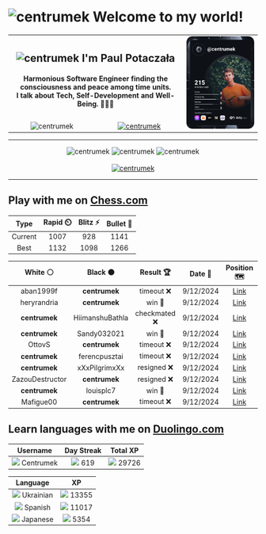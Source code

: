 <h1>
  <img
    src="https://emojis.slackmojis.com/emojis/images/1531849430/4246/blob-sunglasses.gif"
    width="30"
    alt="centrumek"
  />
  Welcome to my world!
</h1>

<table>
  <tbody>
    <tr>
      <td align="center" width="70%" colspan="2">
        <h2>
          <img
            src="https://raw.githubusercontent.com/MartinHeinz/MartinHeinz/master/wave.gif"
            width="30px"
            alt="centrumek"
          />
          I'm Paul Potaczała
        </h2>
        <h4>
          Harmonious Software Engineer finding the consciousness and peace among time units.
          <br/>
          I talk about Tech, Self-Development and Well-Being. 🌿🧘🚀
        </h4>
      </td>
      <td width="30%" rowspan="2">
        <a href="https://app.daily.dev/centrumek">
          <img
            src="./devcard.svg"
            alt="centrumek"
          />
        </a>
      </td>
    </tr>
    <tr align="center">
      <td>
        <img
          src="https://komarev.com/ghpvc/?username=centrumek&label=visitors&color=0e75b6&style=flat"
          alt="centrumek"
        >
      </td>
      <td>
        <a href="https://stackoverflow.com/users/14496012/centrumek">
          <img
            src="https://stackoverflow.com/users/flair/14496012.png?theme=dark"
            alt="centrumek"
          >
        </a>
      </td>
    </tr>
  </tbody>
</table>

---
<div align="center">
  <img 
    src="https://github-readme-stats.vercel.app/api?username=centrumek&show_icons=true&count_private=true&theme=dark&hide_border=true&hide=issues,contribs&bg_color=00000000"
    alt="centrumek"
  />
  <img
    src="https://github-readme-stats.vercel.app/api/top-langs/?username=centrumek&layout=compact&hide_border=true&theme=dark&bg_color=00000000&langs_count=6&exclude_repo=air-statistic-app"
    alt="centrumek"
  />
  <img 
    src="https://github-readme-streak-stats.herokuapp.com?user=centrumek&theme=dark&hide_border=true&background=FFFFFF00"
    alt="centrumek"
  />
  <br/>
  <br/>
  <a href="https://www.buymeacoffee.com/centrumek">
    <img
      src="https://cdn.buymeacoffee.com/buttons/v2/default-orange.png"
      height="50"
      width="210"
      alt="centrumek"
    />
  </a>
</div>

---

## Play with me on [Chess.com](https://www.chess.com/member/centrumek)

<div align="center">
<!--START_SECTION:chessStats-->
<!-- Automatically generated with https://github.com/Balastrong/chess-stats-action -->

| Type | Rapid ⏲️ | Blitz ⚡ | Bullet 🔫 |
|:---:|:---:|:---:|:---:|
| Current | 1007 | 928 | 1141 |
| Best | 1132 | 1098 | 1266 |

| White ⚪ | Black ⚫ | Result 🏆 | Date 📅 | Position 🗺️ | Type 🕕 |
|:---:|:---:|:---:|:---:|:---:|:---:|
| aban1999f | **centrumek** | timeout ❌ | 9/12/2024 | <a href="http://www.ee.unb.ca/cgi-bin/tervo/fen.pl?select=4k1nr/3Q3p/p4p1b/1p6/4P3/5p2/PP4PP/1K1RnB1R b k -">Link</a> | Bullet |
| heryrandria | **centrumek** | win 🥇 | 9/12/2024 | <a href="http://www.ee.unb.ca/cgi-bin/tervo/fen.pl?select=3rk3/ppn2r1p/2p1bp2/2B2p1B/2P4P/6P1/PP3P2/2K1R1R1 w - -">Link</a> | Bullet |
| **centrumek** | HiimanshuBathla | checkmated ❌ | 9/12/2024 | <a href="http://www.ee.unb.ca/cgi-bin/tervo/fen.pl?select=3K2k1/1pq2b2/2r3p1/3p3p/4P3/5P2/8/5B1R w - -">Link</a> | Bullet |
| **centrumek** | Sandy032021 | win 🥇 | 9/12/2024 | <a href="http://www.ee.unb.ca/cgi-bin/tervo/fen.pl?select=6k1/p1ppr2p/1pB3p1/8/1P1P2P1/P1PKR1qP/8/8 b - -">Link</a> | Bullet |
| OttovS | **centrumek** | timeout ❌ | 9/12/2024 | <a href="http://www.ee.unb.ca/cgi-bin/tervo/fen.pl?select=1k1r2nr/6R1/R7/p3pP2/1p1pP3/1P1P1B2/P1PN3P/2K5 b - -">Link</a> | Bullet |
| **centrumek** | ferencpusztai | timeout ❌ | 9/12/2024 | <a href="http://www.ee.unb.ca/cgi-bin/tervo/fen.pl?select=4r3/p1p5/7p/2k5/1nNRP2P/1P6/6K1/3R4 w - -">Link</a> | Bullet |
| **centrumek** | xXxPilgrimxXx | resigned ❌ | 9/12/2024 | <a href="http://www.ee.unb.ca/cgi-bin/tervo/fen.pl?select=8/1p5p/p5p1/5pk1/Pb2p3/1n4P1/5PKP/8 w - -">Link</a> | Bullet |
| ZazouDestructor | **centrumek** | resigned ❌ | 9/12/2024 | <a href="http://www.ee.unb.ca/cgi-bin/tervo/fen.pl?select=8/8/3k4/8/3P2Q1/2P1P1p1/1P4PP/6K1 b - -">Link</a> | Bullet |
| **centrumek** | louisplc7 | win 🥇 | 9/12/2024 | <a href="http://www.ee.unb.ca/cgi-bin/tervo/fen.pl?select=1krb4/7r/1p1N2R1/8/P7/3P3P/2P5/3K4 b - -">Link</a> | Bullet |
| Mafigue00 | **centrumek** | timeout ❌ | 9/12/2024 | <a href="http://www.ee.unb.ca/cgi-bin/tervo/fen.pl?select=r3r3/3B4/5R2/pk1p4/p3p2P/6P1/8/2R3K1 b - -">Link</a> | Bullet |

<!--END_SECTION:chessStats-->
</div>

## Learn languages with me on [Duolingo.com](https://www.duolingo.com/profile/Centrumek)

<div align="center">
<!--START_SECTION:duolingoStats-->
<!-- Automatically generated with https://github.com/centrumek/duolingo-readme-stats-->

| Username | Day Streak | Total XP |
|:---:|:---:|:---:|
| <img src="https://raw.githubusercontent.com/centrumek/duolingo-readme-stats/main/assets/duolingo.png" height="12"> Centrumek | <img src="https://raw.githubusercontent.com/centrumek/duolingo-readme-stats/main/assets/streakinactive.svg" height="12"> 619 | <img src="https://raw.githubusercontent.com/centrumek/duolingo-readme-stats/main/assets/xp.svg" height="12"> 29726 | <img src="https://raw.githubusercontent.com/centrumek/duolingo-readme-stats/main/assets/xp.svg" height="12"> 0 |

| Language | XP |
|:---:|:---:|
| <img src="https://raw.githubusercontent.com/centrumek/duolingo-readme-stats/main/assets/langs/ukrainian.svg" height="12"> Ukrainian | <img src="https://raw.githubusercontent.com/centrumek/duolingo-readme-stats/main/assets/xp.svg" height="12"> 13355 |
| <img src="https://raw.githubusercontent.com/centrumek/duolingo-readme-stats/main/assets/langs/spanish.svg" height="12"> Spanish | <img src="https://raw.githubusercontent.com/centrumek/duolingo-readme-stats/main/assets/xp.svg" height="12"> 11017 |
| <img src="https://raw.githubusercontent.com/centrumek/duolingo-readme-stats/main/assets/langs/japanese.svg" height="12"> Japanese | <img src="https://raw.githubusercontent.com/centrumek/duolingo-readme-stats/main/assets/xp.svg" height="12"> 5354 |

<!--END_SECTION:duolingoStats-->
</div>
<!--
**centrumek/centrumek** is a ✨ _special_ ✨ repository because its `README.md` (this file) appears on your GitHub profile.

Here are some ideas to get you started:

- 🔭 I’m currently working on ...
- 🌱 I’m currently learning ...
- 👯 I’m looking to collaborate on ...
- 🤔 I’m looking for help with ...
- 💬 Ask me about ...
- 📫 How to reach me: ...
- 😄 Pronouns: ...
- ⚡ Fun fact: ...
-->

